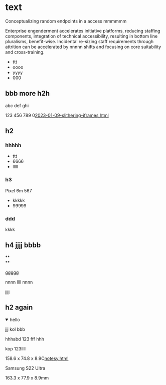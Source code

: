 # text

Conceptualizing random endpoints in a access mmmmmm

Enterprise engenderment accelerates initiative platforms, reducing staffing components, integration of technical accessibility, resulting in bottom line pluralisms, benefit-wise. Incidental re-sizing staff requirements through attrition can be accelerated by nnnnn shifts and focusing on core suitability and cross-training.

* ttt
* oooo
* yyyy
* 000

## bbb more h2h

abc def ghi

123 456 789 0[2023-01-09-slithering-iframes.html](file:///C:/Users/tarmo/OneDrive/Documents/GitHub/pushme-pullyou-2023/cookbook/slithering-iframes/2023-01-09-slithering-iframes.html)

## h2

### hhhhh

* ttt
* 6666
* lllll

### h3

Pixel 6m 567

* kkkkk
* 99999

### ddd

kkkk

## h4 jjjj bbbb

\*\*  
\*\*

ggggg

nnnn llll nnnn

jjjj

## h2 again

<details open=""><p></p><p></p><summary>hello</summary>jjj kol bbb<br><p></p><p>hhhabd 123 fff hhh&nbsp;</p><p>kop 123llll</p><p></p></details>

158.6 x 74.8 x 8.9C[notesy.html](file:///C:/Users/tarmo/OneDrive/Documents/GitHub/theo-armour-2023/apps/notesy/2023-04-10/notesy.html)

Samsung S22 Ultra

163.3 x 77.9 x 8.9mm
